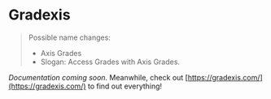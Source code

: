 # Gradexis

> Possible name changes: 
> - Axis Grades 
> - Slogan: Access Grades with Axis Grades. 

_Documentation coming soon._
Meanwhile, check out [https://gradexis.com/](https://gradexis.com/) to find out everything!
